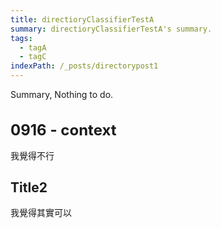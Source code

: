```yaml
---
title: directioryClassifierTestA
summary: directioryClassifierTestA's summary.
tags:
  - tagA
  - tagC
indexPath: /_posts/directorypost1
---
```


Summary, Nothing to do.

<!-- more -->

# 0916 - context

我覺得不行

## Title2

我覺得其實可以

<style>
h1 {
  font-size: 24px;

}

</style>
